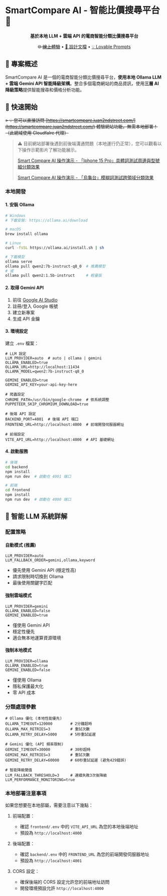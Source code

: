 # SmartCompare AI - 智能比價搜尋平台 🤖

<div align="center">

**基於本地 LLM + 雲端 API 的電商智能分類比價搜尋平台**

~~🌐 [線上體驗](https://smartcompare.juan2ndstreet.com/)~~ •
[📝 設計文檔](docs/DESIGN.md) •
[💡 Lovable Prompts](docs/LOVABLE_PROMPTS.md)

</div>

## 🎯 專案概述

SmartCompare AI 是一個的電商智能分類比價搜尋平台，**使用本地 Ollama LLM + 雲端 Gemini API 智能降級架構**。整合多個電商網站的商品資訊，使用**三層 AI 降級策略**提供智能搜尋和價格分析功能。


## 🚀 快速開始

~~> 💡 您可以直接訪問 [https://smartcompare.juan2ndstreet.com/](https://smartcompare.juan2ndstreet.com/) 體驗網站功能，無需本地部署！（此網域使用 Cloudfalre 代理）~~

> ⚠️ 目前網站部署後遇到前後端溝通問題（本地運行仍正常），您可以觀看以下操作示範影片了解功能展示。
> 
> [Smart Compare AI 操作演示 - 「Iphone 15 Pro」具體詞測試周邊與型號細分類效果](https://youtu.be/tjho3XAiGSE)
> 
> [Smart Compare AI 操作演示 - 「烏龜台」模糊詞測試跨領域分類效果](https://youtu.be/w9-rpETGpLk)

### 本地開發

#### 1. 安裝 Ollama

```bash
# Windows
# 下載安裝: https://ollama.ai/download

# macOS
brew install ollama

# Linux
curl -fsSL https://ollama.ai/install.sh | sh

# 下載模型
ollama serve
ollama pull qwen2:7b-instruct-q8_0  # 推薦模型
# 或
ollama pull qwen2:1.5b-instruct     # 輕量版
```

#### 2. 取得 Gemini API

1. 前往 [Google AI Studio](https://ai.google.dev/)
2. 註冊/登入 Google 帳號
3. 建立新專案
4. 生成 API 金鑰

#### 3. 環境設定

建立 `.env` 檔案：

```env
# LLM 設定
LLM_PROVIDER=auto  # auto | ollama | gemini
OLLAMA_ENABLED=true
OLLAMA_URL=http://localhost:11434
OLLAMA_MODEL=qwen2:7b-instruct-q8_0

GEMINI_ENABLED=true
GEMINI_API_KEY=your-api-key-here

# 爬蟲設定
CHROME_PATH=/usr/bin/google-chrome  # 依系統調整
PUPPETEER_SKIP_CHROMIUM_DOWNLOAD=true

# 後端 API 設定
BACKEND_PORT=4001  # 後端 API 端口
FRONTEND_URL=http://localhost:4000  # 前端開發伺服器網址

# 前端設定
VITE_API_URL=http://localhost:4000  # API 基礎網址
```

#### 4. 啟動服務

```bash
# 後端
cd backend
npm install
npm run dev  # 啟動在 4001 端口

# 前端
cd frontend
npm install
npm run dev  # 啟動在 4000 端口
```

## 🤖 智能 LLM 系統詳解

### 配置策略

#### 自動模式 (推薦)
```env
LLM_PROVIDER=auto
LLM_FALLBACK_ORDER=gemini,ollama,keyword
```
- 優先使用 Gemini API (穩定性高)
- 請求限制時切換到 Ollama
- 最後使用關鍵字匹配

#### 強制雲端模式
```env
LLM_PROVIDER=gemini
OLLAMA_ENABLED=false
GEMINI_ENABLED=true
```
- 僅使用 Gemini API
- 穩定性優先
- 適合無本地運算資源環境

#### 強制本地模式
```env
LLM_PROVIDER=ollama
OLLAMA_ENABLED=true
GEMINI_ENABLED=false
```
- 僅使用 Ollama
- 隱私保護最大化
- 零 API 成本

### 分類處理參數

```env
# Ollama 優化 (本地性能優先)
OLLAMA_TIMEOUT=120000        # 2分鐘超時
OLLAMA_MAX_RETRIES=3         # 重試次數
OLLAMA_RETRY_DELAY=5000      # 5秒重試延遲

# Gemini 優化 (API 頻率限制)
GEMINI_TIMEOUT=30000         # 30秒超時
GEMINI_MAX_RETRIES=3         # 重試次數
GEMINI_RETRY_DELAY=60000     # 60秒重試延遲 (避免429錯誤)

# 智能降級閾值
LLM_FALLBACK_THRESHOLD=3     # 連續失敗3次後降級
LLM_PERFORMANCE_MONITORING=true
```

### 本地部署注意事項

如果您想要在本地部屬，需要注意以下幾點：

1. 前端配置：
   - 確認 `frontend/.env` 中的 `VITE_API_URL` 為您的本地後端地址
   - 預設為 `http://localhost:4000`

2. 後端配置：
   - 確認 `backend/.env` 中的 `FRONTEND_URL` 為您的前端開發伺服器地址
   - 預設為 `http://localhost:4001`

3. CORS 設定：
   - 確保後端的 CORS 設定允許您的前端地址訪問
   - 開發環境預設允許 `http://localhost:4000`
